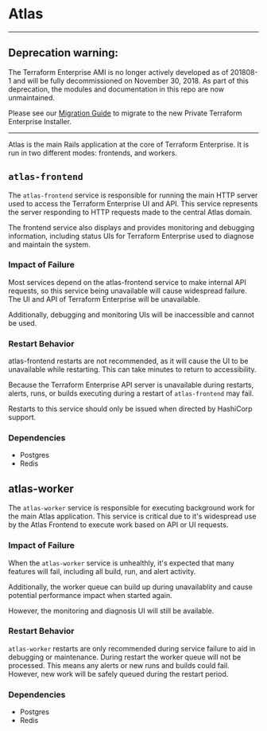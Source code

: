 # Atlas

-----

## Deprecation warning:

The Terraform Enterprise AMI is no longer actively developed as of 201808-1 and will be fully decommissioned on November 30, 2018. As part of this deprecation, the modules and documentation in this repo are now unmaintained.

Please see our [Migration Guide](https://www.terraform.io/docs/enterprise/private/migrate.html) to migrate to the new Private Terraform Enterprise Installer.

-----

Atlas is the main Rails application at the core of Terraform Enterprise. It is run in two different modes: frontends, and workers.

## `atlas-frontend`

The `atlas-frontend` service is responsible for running the main HTTP server used to access the Terraform Enterprise UI and API. This service represents the server responding to HTTP requests made to the central Atlas domain.

The frontend service also displays and provides monitoring and debugging information, including status UIs for Terraform Enterprise used to diagnose and maintain the system.

### Impact of Failure

Most services depend on the atlas-frontend service to make internal API requests, so this service being unavailable will cause widespread failure. The UI and API of Terraform Enterprise will be unavailable.

Additionally, debugging and monitoring UIs will be inaccessible and cannot be used.

### Restart Behavior

atlas-frontend restarts are not recommended, as it will cause the UI to be unavailable while restarting. This can take minutes to return to accessibility.

Because the Terraform Enterprise API server is unavailable during restarts, alerts, runs, or builds executing during a restart of `atlas-frontend` may fail.

Restarts to this service should only be issued when directed by HashiCorp support.

### Dependencies

- Postgres
- Redis

## atlas-worker

The `atlas-worker` service is responsible for executing background work for the main Atlas application. This service is critical due to it's widespread use by the Atlas Frontend to execute work based on API or UI requests.

### Impact of Failure

When the `atlas-worker` service is unhealthly, it's expected that many features will fail, including all build, run, and alert activity.

Additionally, the worker queue can build up during unavailablity and cause potential performance impact when started again.

However, the monitoring and diagnosis UI will still be available.

### Restart Behavior

`atlas-worker` restarts are only recommended during service failure to aid in debugging or maintenance. During restart the worker queue will not be processed. This means any alerts or new runs and builds could fail. However, new work will be safely queued during the restart period.

### Dependencies

- Postgres
- Redis

